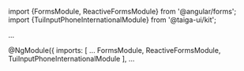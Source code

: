 import {FormsModule, ReactiveFormsModule} from '@angular/forms'; import {TuiInputPhoneInternationalModule} from
'@taiga-ui/kit';

...

@NgModule({ imports: [ ... FormsModule, ReactiveFormsModule, TuiInputPhoneInternationalModule ], ...
